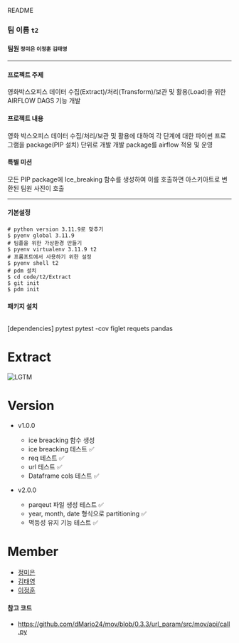 README

### 팀 이름 `t2`
#### 팀원 `정미은` `이정훈` `김태영`
***
#### 프로젝트 주제

영화박스오피스 데이터 수집(Extract)/처리(Transform)/보관 및 활용(Load)을 위한 AIRFLOW DAGS 기능 개발

#### 프로젝트 내용

영화 박스오피스 데이터 수집/처리/보관 및 활용에 대하여 
각 단계에 대한 파이썬 프로그램을 package(PIP 설치) 단위로  개발
개발 package를 airflow 적용 및 운영

#### 특별 미션
 
모든 PIP package에 Ice_breaking 함수를 생성하여 이를 호출하면 
아스키아트로 변환된 팀원 사진이 호출
***

#### 기본설정
```
# python version 3.11.9로 맞추기
$ pyenv global 3.11.9
# 팀플을 위한 가상환경 만들기
$ pyenv virtualenv 3.11.9 t2
# 프롬프트에서 사용하기 위한 설정
$ pyenv shell t2
# pdm 설치
$ cd code/t2/Extract
$ git init
$ pdm init
```
#### 패키지 설치
```pdm add <dependencies>
```
[dependencies]
pytest
pytest -cov
figlet
requets
pandas

# Extract

![LGTM](https://i.lgtm.fun/2t8f.png)

# Version
- v1.0.0
    - ice breacking 함수 생성 
	- ice breacking 테스트 ✅
	- req 테스트 ✅
	- url 테스트 ✅
	- Dataframe cols 테스트 ✅

- v2.0.0
    - parqeut 파일 생성 테스트 ✅
    - year, month, date 형식으로 partitioning ✅
    - 멱등성 유지 기능 테스트 ✅

# Member
- [정미은](https://github.com/orgs/DE32-Team-Two/people/hahahellooo)
- [김태영](https://github.com/orgs/DE32-Team-Two/people/tbongkim03)
- [이정훈](https://github.com/orgs/DE32-Team-Two/people/Jeonghoon2)

#### 참고 코드
- https://github.com/dMario24/mov/blob/0.3.3/url_param/src/mov/api/call.py 
